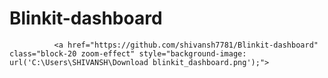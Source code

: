 # Blinkit-dashboard
              <a href="https://github.com/shivansh7781/Blinkit-dashboard" class="block-20 zoom-effect" style="background-image: url('C:\Users\SHIVANSH\Download blinkit_dashboard.png');">

